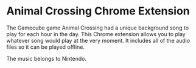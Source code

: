 Animal Crossing Chrome Extension
================================

The Gamecube game Animal Crossing had a unique background song to play for each hour in the day. This Chrome extension allows you to play whatever song would play at the very moment. It includes all of the audio files so it can be played offline.

The music belongs to Nintendo.
